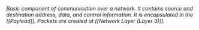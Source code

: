 _Basic component of communication over a network. It contains source and destination address, data, and control information. It is encapsulated in the [[Payload]]. Packets are created at [[Network Layer (Layer 3)]]._